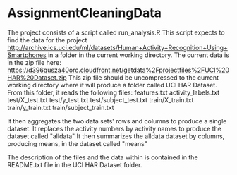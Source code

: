 # AssignmentCleaningData

The project consists of a script called run_analysis.R
This script expects to find the data for the project http://archive.ics.uci.edu/ml/datasets/Human+Activity+Recognition+Using+Smartphones in a folder in the current working directory.
The current data is in the zip file here: https://d396qusza40orc.cloudfront.net/getdata%2Fprojectfiles%2FUCI%20HAR%20Dataset.zip
This zip file should be uncompressed to the current working directory where it will produce a folder called UCI HAR Dataset.
From this folder, it reads the following files:
  features.txt
  activity_labels.txt
  test/X_test.txt
  test/y_test.txt
  test/subject_test.txt
  train/X_train.txt
  train/y_train.txt
  train/subject_train.txt
  
It then aggregates the two data sets' rows and  columns to produce a single dataset.
It replaces the activity numbers by activity names to produce the dataset called "alldata"
It then summarizes the alldata dataset by columns, producing means, in the dataset called "means"

The description of the files and the data within is contained in the README.txt file in the UCI HAR Dataset folder.

